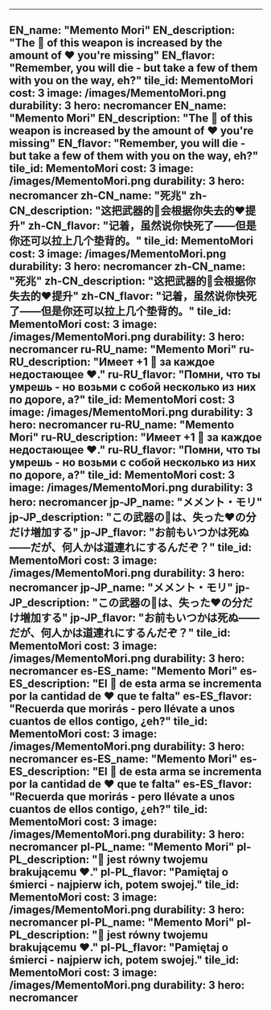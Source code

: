 ---

EN_name: "Memento Mori"
EN_description: "The 🔸 of this weapon is increased by the amount of ❤️ you're missing"
EN_flavor: "Remember, you will die - but take a few of them with you on the way, eh?"
tile_id: MementoMori
cost: 3
image: /images/MementoMori.png
durability: 3
hero: necromancer
EN_name: "Memento Mori"
EN_description: "The 🔸 of this weapon is increased by the amount of ❤️ you're missing"
EN_flavor: "Remember, you will die - but take a few of them with you on the way, eh?"
tile_id: MementoMori
cost: 3
image: /images/MementoMori.png
durability: 3
hero: necromancer
zh-CN_name: "死兆"
zh-CN_description: "这把武器的🔸会根据你失去的❤️提升"
zh-CN_flavor: "记着，虽然说你快死了——但是你还可以拉上几个垫背的。"
tile_id: MementoMori
cost: 3
image: /images/MementoMori.png
durability: 3
hero: necromancer
zh-CN_name: "死兆"
zh-CN_description: "这把武器的🔸会根据你失去的❤️提升"
zh-CN_flavor: "记着，虽然说你快死了——但是你还可以拉上几个垫背的。"
tile_id: MementoMori
cost: 3
image: /images/MementoMori.png
durability: 3
hero: necromancer
ru-RU_name: "Memento Mori"
ru-RU_description: "Имеет +1 🔸 за каждое недостающее ❤️."
ru-RU_flavor: "Помни, что ты умрешь - но возьми с собой несколько из них по дороге, а?"
tile_id: MementoMori
cost: 3
image: /images/MementoMori.png
durability: 3
hero: necromancer
ru-RU_name: "Memento Mori"
ru-RU_description: "Имеет +1 🔸 за каждое недостающее ❤️."
ru-RU_flavor: "Помни, что ты умрешь - но возьми с собой несколько из них по дороге, а?"
tile_id: MementoMori
cost: 3
image: /images/MementoMori.png
durability: 3
hero: necromancer
jp-JP_name: "メメント・モリ"
jp-JP_description: "この武器の🔸は、失った❤️の分だけ増加する"
jp-JP_flavor: "お前もいつかは死ぬ――だが、何人かは道連れにするんだぞ？"
tile_id: MementoMori
cost: 3
image: /images/MementoMori.png
durability: 3
hero: necromancer
jp-JP_name: "メメント・モリ"
jp-JP_description: "この武器の🔸は、失った❤️の分だけ増加する"
jp-JP_flavor: "お前もいつかは死ぬ――だが、何人かは道連れにするんだぞ？"
tile_id: MementoMori
cost: 3
image: /images/MementoMori.png
durability: 3
hero: necromancer
es-ES_name: "Memento Mori"
es-ES_description: "El 🔸 de esta arma se incrementa por la cantidad de ❤️ que te falta"
es-ES_flavor: "Recuerda que morirás - pero llévate a unos cuantos de ellos contigo, ¿eh?"
tile_id: MementoMori
cost: 3
image: /images/MementoMori.png
durability: 3
hero: necromancer
es-ES_name: "Memento Mori"
es-ES_description: "El 🔸 de esta arma se incrementa por la cantidad de ❤️ que te falta"
es-ES_flavor: "Recuerda que morirás - pero llévate a unos cuantos de ellos contigo, ¿eh?"
tile_id: MementoMori
cost: 3
image: /images/MementoMori.png
durability: 3
hero: necromancer
pl-PL_name: "Memento Mori"
pl-PL_description: "🔸 jest równy twojemu brakującemu ❤️."
pl-PL_flavor: "Pamiętaj o śmierci - najpierw ich, potem swojej."
tile_id: MementoMori
cost: 3
image: /images/MementoMori.png
durability: 3
hero: necromancer
pl-PL_name: "Memento Mori"
pl-PL_description: "🔸 jest równy twojemu brakującemu ❤️."
pl-PL_flavor: "Pamiętaj o śmierci - najpierw ich, potem swojej."
tile_id: MementoMori
cost: 3
image: /images/MementoMori.png
durability: 3
hero: necromancer
---